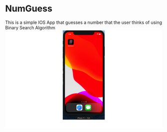 # NumGuess
This is a simple IOS App that guesses a number that the user thinks of using Binary Search Algorithm
<img src= "https://github.com/krizivan03/NumGuess/blob/master/numGuessImages/AppLogo.png?raw=true">
